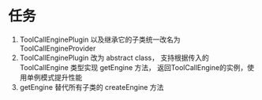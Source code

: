 # 任务

1. ToolCallEnginePlugin 以及继承它的子类统一改名为 ToolCallEngineProvider
2. ToolCallEnginePlugin 改为 abstract class， 支持根据传入的 ToolCallEngine 类型实现 getEngine 方法， 返回ToolCallEngine的实例，使用单例模式提升性能
3. getEngine 替代所有子类的 createEngine 方法
